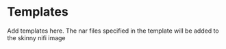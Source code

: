 # Templates
Add templates here. The nar files specified in the template will be added to the skinny nifi image
